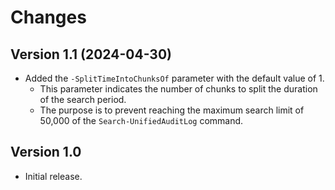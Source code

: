 # Changes

## Version 1.1 (2024-04-30)

- Added the `-SplitTimeIntoChunksOf` parameter with the default value of 1.
  - This parameter indicates the number of chunks to split the duration of the search period.
  - The purpose is to prevent reaching the maximum search limit of 50,000 of the `Search-UnifiedAuditLog` command.

## Version 1.0

- Initial release.
